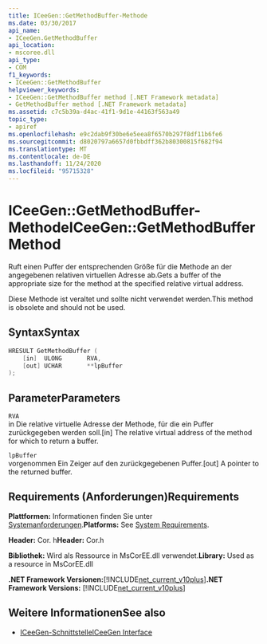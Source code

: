 ```yaml
---
title: ICeeGen::GetMethodBuffer-Methode
ms.date: 03/30/2017
api_name:
- ICeeGen.GetMethodBuffer
api_location:
- mscoree.dll
api_type:
- COM
f1_keywords:
- ICeeGen::GetMethodBuffer
helpviewer_keywords:
- ICeeGen::GetMethodBuffer method [.NET Framework metadata]
- GetMethodBuffer method [.NET Framework metadata]
ms.assetid: c7c5b39a-d4ac-41f1-9d1e-44163f563a49
topic_type:
- apiref
ms.openlocfilehash: e9c2dab9f30be6e5eea8f6570b297f8df11b6fe6
ms.sourcegitcommit: d8020797a6657d0fbbdff362b80300815f682f94
ms.translationtype: MT
ms.contentlocale: de-DE
ms.lasthandoff: 11/24/2020
ms.locfileid: "95715328"
---
```

# <a name="iceegengetmethodbuffer-method"></a><span data-ttu-id="e6802-102">ICeeGen::GetMethodBuffer-Methode</span><span class="sxs-lookup"><span data-stu-id="e6802-102">ICeeGen::GetMethodBuffer Method</span></span>

<span data-ttu-id="e6802-103">Ruft einen Puffer der entsprechenden Größe für die Methode an der angegebenen relativen virtuellen Adresse ab.</span><span class="sxs-lookup"><span data-stu-id="e6802-103">Gets a buffer of the appropriate size for the method at the specified relative virtual address.</span></span>  
  
 <span data-ttu-id="e6802-104">Diese Methode ist veraltet und sollte nicht verwendet werden.</span><span class="sxs-lookup"><span data-stu-id="e6802-104">This method is obsolete and should not be used.</span></span>  
  
## <a name="syntax"></a><span data-ttu-id="e6802-105">Syntax</span><span class="sxs-lookup"><span data-stu-id="e6802-105">Syntax</span></span>  
  
```cpp  
HRESULT GetMethodBuffer (  
    [in]  ULONG       RVA,  
    [out] UCHAR       **lpBuffer  
);  
```  
  
## <a name="parameters"></a><span data-ttu-id="e6802-106">Parameter</span><span class="sxs-lookup"><span data-stu-id="e6802-106">Parameters</span></span>  

 `RVA`  
 <span data-ttu-id="e6802-107">in Die relative virtuelle Adresse der Methode, für die ein Puffer zurückgegeben werden soll.</span><span class="sxs-lookup"><span data-stu-id="e6802-107">[in] The relative virtual address of the method for which to return a buffer.</span></span>  
  
 `lpBuffer`  
 <span data-ttu-id="e6802-108">vorgenommen Ein Zeiger auf den zurückgegebenen Puffer.</span><span class="sxs-lookup"><span data-stu-id="e6802-108">[out] A pointer to the returned buffer.</span></span>  
  
## <a name="requirements"></a><span data-ttu-id="e6802-109">Requirements (Anforderungen)</span><span class="sxs-lookup"><span data-stu-id="e6802-109">Requirements</span></span>  

 <span data-ttu-id="e6802-110">**Plattformen:** Informationen finden Sie unter [Systemanforderungen](../../get-started/system-requirements.md).</span><span class="sxs-lookup"><span data-stu-id="e6802-110">**Platforms:** See [System Requirements](../../get-started/system-requirements.md).</span></span>  
  
 <span data-ttu-id="e6802-111">**Header:** Cor. h</span><span class="sxs-lookup"><span data-stu-id="e6802-111">**Header:** Cor.h</span></span>  
  
 <span data-ttu-id="e6802-112">**Bibliothek:** Wird als Ressource in MsCorEE.dll verwendet.</span><span class="sxs-lookup"><span data-stu-id="e6802-112">**Library:** Used as a resource in MsCorEE.dll</span></span>  
  
 <span data-ttu-id="e6802-113">**.NET Framework Versionen:**[!INCLUDE[net_current_v10plus](../../../../includes/net-current-v10plus-md.md)]</span><span class="sxs-lookup"><span data-stu-id="e6802-113">**.NET Framework Versions:** [!INCLUDE[net_current_v10plus](../../../../includes/net-current-v10plus-md.md)]</span></span>  
  
## <a name="see-also"></a><span data-ttu-id="e6802-114">Weitere Informationen</span><span class="sxs-lookup"><span data-stu-id="e6802-114">See also</span></span>

- [<span data-ttu-id="e6802-115">ICeeGen-Schnittstelle</span><span class="sxs-lookup"><span data-stu-id="e6802-115">ICeeGen Interface</span></span>](iceegen-interface.md)
